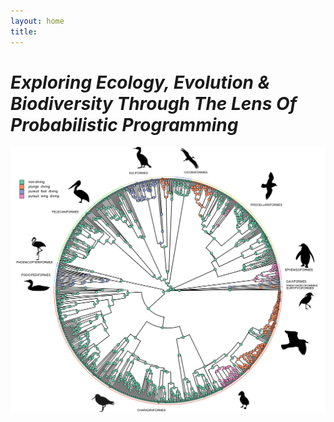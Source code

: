 ```yaml
---
layout: home
title: 
---
```


# *Exploring Ecology, Evolution & Biodiversity Through The Lens Of Probabilistic Programming*

![Diving](/docs/assets/images/4-state.svg)
